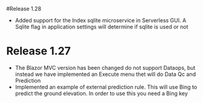 #Release 1.28
* Added support for the Index sqlite microservice in Serverless GUI. A Sqlite flag in application settings will determine if sqlite is used or not

# Release 1.27
* The Blazor MVC version has been changed do not support Dataops, but instead we have implemented an Execute menu thet will do Data Qc and Prediction
* Implemented an example of external prediction rule. This will use Bing to predict the ground elevation. In order to use this you need a Bing key
